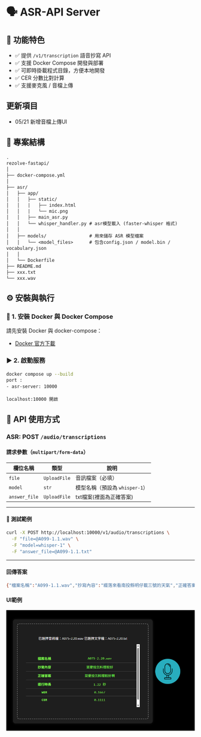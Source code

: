 # 🗣️ ASR-API Server

## 🚀 功能特色

- ✅ 提供 `/v1/transcription` 語音抄寫 API
- ✅ 支援 Docker Compose 開發與部署
- ✅ 可即時掛載程式目錄，方便本地開發
- ✅ CER 分數比對計算
- ✅ 支援麥克風 / 音檔上傳

## 更新項目
- 05/21 新增音檔上傳UI

## 🧱 專案結構

```
.
rezolve-fastapi/
│
├── docker-compose.yml
│
├── asr/
│   ├── app/
│   │   ├── static/
│   │   |   ├── index.html
│   │   |   └── mic.png
│   │   ├── main_asr.py
│   │   └── whisper_handler.py # asr模型載入 (faster-whisper 格式)
│   │
│   ├── models/                # 用來儲存 ASR 模型檔案
│   │   └── <model_files>      # 包含config.json / model.bin / vocabulary.json
│   │
│   └── Dockerfile
├── README.md
├── xxx.txt
└── xxx.wav
```

## ⚙️ 安裝與執行

### 🔧 1. 安裝 Docker 與 Docker Compose

請先安裝 Docker 與 docker-compose：

- [Docker 官方下載](https://www.docker.com/products/docker-desktop/)

### ▶️ 2. 啟動服務

```bash
docker compose up --build
port :
- asr-server: 10000

localhost:10000 開啟
```




## 📡 API 使用方式

### ASR: POST `/audio/transcriptions`

#### 請求參數（`multipart/form-data`）

| 欄位名稱 | 類型        | 說明                       |
|----------|-------------|----------------------------|
| `file`   | `UploadFile`| 音訊檔案（必填）           |
| `model`  | `str`       | 模型名稱（預設為 `whisper-1`）  |
| `answer_file`  | `UploadFile`       | txt檔案(裡面為正確答案)  |


---

#### 🧪 測試範例

```bash
curl -X POST http://localhost:10000/v1/audio/transcriptions \
  -F "file=@A099-1.1.wav" \
  -F "model=whisper-1" \
  -F "answer_file=@A099-1.1.txt"
```

---

#### 回傳答案
```bash
{"檔案名稱":"A099-1.1.wav","抄寫內容":"綴落來看南投縣明仔載三號的天氣","正確答案":"綴落來看南投縣明仔載三號天氣","運行時長":"1.87 秒","CER":0.0714}
```

#### UI範例
![alt text](image.png)

